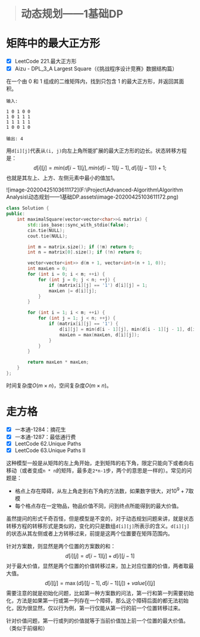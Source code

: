 > # 动态规划——1基础DP

# 矩阵中的最大正方形

- [x] LeetCode 221.最大正方形
- [x] Aizu - DPL_3_A Largest Square（《挑战程序设计竞赛》数据结构篇）

在一个由 0 和 1 组成的二维矩阵内，找到只包含 1 的最大正方形，并返回其面积。

```
输入: 

1 0 1 0 0
1 0 1 1 1
1 1 1 1 1
1 0 0 1 0

输出: 4
```

用`d[i][j]`代表从`(i, j)`向左上角所能扩展的最大正方形的边长。状态转移方程是：
$$
d[i][j] = min(d[i - 1][j], min(d[i - 1][j - 1], d[i][j - 1])) + 1;
$$
也就是其左上、上方、左侧元素中最小的值加1。

![image-20200425103611172](F:\Project\Advanced-Algorithm\Algorithm Analysis\动态规划——1基础DP.assets\image-20200425103611172.png)

```c++
class Solution {
public:
    int maximalSquare(vector<vector<char>>& matrix) {
        std::ios_base::sync_with_stdio(false);
        cin.tie(NULL);
        cout.tie(NULL);

        int m = matrix.size(); if (!m) return 0;
        int n = matrix[0].size(); if (!n) return 0;

        vector<vector<int>> d(m + 1, vector<int>(n + 1, 0));
        int maxLen = 0;
        for (int i = 0; i < m; ++i) {
            for (int j = 0; j < n; ++j) {
                if (matrix[i][j] == '1') d[i][j] = 1;
                maxLen |= d[i][j];
            }
        }

        for (int i = 1; i < m; ++i) {
            for (int j = 1; j < n; ++j) {
                if (matrix[i][j] == '1') {
                    d[i][j] = min(d[i - 1][j], min(d[i - 1][j - 1], d[i][j - 1])) + 1;
                    maxLen = max(maxLen, d[i][j]);
                }
            }
        }

        return maxLen * maxLen;
    }
};
```

时间复杂度$O(m \times n)$，空间复杂度$O(m \times n)$。

# 走方格

- [x] 一本通-1284：摘花生
- [x] 一本通-1287：最低通行费
- [x] LeetCode 62.Unique Paths
- [x] LeetCode 63.Unique Paths II

这种模型一般是从矩阵的左上角开始，走到矩阵的右下角，限定只能向下或者向右移动（或者变成`n * n`的矩阵，最多走`2*n-1`步，两个的意思是一样的）。常见的问题是：

* 格点上存在障碍，从左上角走到右下角的方法数，如果数字很大，对$10^9+7$取模
* 每个格点存在一定物品，物品价值不同，问到终点所能得到的最大价值。

虽然提问的形式千奇百怪，但是模型是不变的，对于动态规划问题来讲，就是状态转移方程的转移形式是类似的，变化的只是数组`d[i][j]`所表示的含义。`d[i][j]`的状态从其左侧或者上方转移过来，前提是这两个位置要在矩阵范围内。

针对方案数，则显然是两个位置的方案数的和：
$$
d[i][j] = d[i - 1][j] + d[i][j - 1]
$$
对于最大价值，显然是两个位置的价值转移过来，加上对应位置的价值，两者取最大值。
$$
d[i][j] = \max(d[i][j - 1], d[i - 1][j]) + value[i][j]
$$
需要注意的就是初始化问题，比如第一种方案数的问法，第一行和第一列需要初始化，方法是如果第一行或第一列存在一个障碍，那么这个障碍后面的都无法初始化，因为很显然，仅以行为例，第一行仅能从第一行的前一个位置转移过来。

针对价值问题，第一行或列的价值就等于当前价值加上前一个位置的最大价值。（类似于前缀和）

